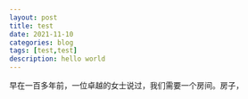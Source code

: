 ```yaml
---
layout: post
title: test
date: 2021-11-10
categories: blog
tags: [test,test]
description: hello world
---
```


早在一百多年前，一位卓越的女士说过，我们需要一个房间。房子，